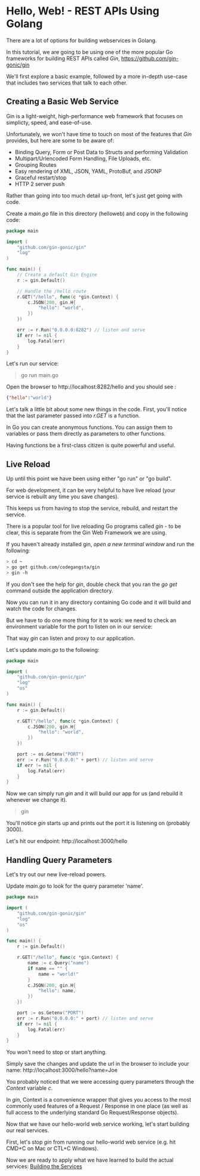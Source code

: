 # Hello, Web! - REST APIs Using Golang

There are a lot of options for building webservices in Golang.

In this tutorial, we are going to be using one of the more popular Go frameworks for building REST APIs called *Gin*, https://github.com/gin-gonic/gin

We'll first explore a basic example, followed by a more in-depth use-case that includes two services that talk to each other.

## Creating a Basic Web Service

Gin is a light-weight, high-performance web framework that focuses on simplicty, speed, and ease-of-use.

Unfortunately, we won't have time to touch on most of the features that *Gin* provides, but here are some to be aware of:
- Binding Query, Form or Post Data to Structs and performing Validation
- Multipart/Urlencoded Form Handling, File Uploads, etc.
- Grouping Routes
- Easy rendering of XML, JSON, YAML, ProtoBuf, and JSONP
- Graceful restart/stop
- HTTP 2 server push

Rather than going into too much detail up-front, let's just get going with code.

Create a *main.go* file in this directory (helloweb) and copy in the following code:

```go
package main

import (
	"github.com/gin-gonic/gin"
	"log"
)

func main() {
	// Create a default Gin Engine
	r := gin.Default()

    // Handle the /hello route
	r.GET("/hello", func(c *gin.Context) {		
		c.JSON(200, gin.H{
			"hello": "world",
		})
	})

	err := r.Run("0.0.0.0:8282") // listen and serve
	if err != nil {
		log.Fatal(err)
	}
}
```

Let's run our service:
> go run main.go

Open the browser to http://localhost:8282/hello and you should see :
```json
{"hello":"world"}
```

Let's talk a little bit about some new things in the code.  First, you'll notice that the last parameter passed into *r.GET* is a function.

In Go you can create anonymous functions. You can assign them to variables or pass them directly as parameters to other functions.

Having functions be a first-class citizen is quite powerful and useful.

## Live Reload
Up until this point we have been using either "go run" or "go build".

For web development, it can be very helpful to have live reload (your service is rebuilt any time you save changes).

This keeps us from having to stop the service, rebuild, and restart the service.

There is a popular tool for live reloading Go programs called *gin* - to be clear, this is separate from the Gin Web Framework we are using.

If you haven't already installed gin, *open a new terminal window* and run the following:
```bash
> cd ~
> go get github.com/codegangsta/gin
> gin -h
``` 
 
If you don't see the help for *gin*, double check that you ran the *go get* command outside the application directory. 
 
Now you can run it in any directory containing Go code and it will build and watch the code for changes.

But we have to do one more thing for it to work: we need to check an environment variable for the port to listen on in our service:

That way *gin* can listen and proxy to our application.

Let's update *main.go* to the following:

```go
package main

import (
	"github.com/gin-gonic/gin"
	"log"
    "os"
)

func main() {
	r := gin.Default()

	r.GET("/hello", func(c *gin.Context) {
		c.JSON(200, gin.H{
			"hello": "world",
		})
	})

    port := os.Getenv("PORT")
	err := r.Run("0.0.0.0:" + port) // listen and serve
	if err != nil {
		log.Fatal(err)
	}
}
```

Now we can simply run *gin* and it will build our app for us (and rebuild it whenever we change it).
> gin

You'll notice *gin* starts up and prints out the port it is listening on (probably 3000).

Let's hit our endpoint: http://localhost:3000/hello

## Handling Query Parameters

Let's try out our new live-reload powers.
 
 Update *main.go* to look for the query parameter 'name'.

```go
package main

import (
	"github.com/gin-gonic/gin"
	"log"
	"os"
)

func main() {
	r := gin.Default()

	r.GET("/hello", func(c *gin.Context) {
		name := c.Query("name")
		if name == "" {
			name = "world!"
		}
		c.JSON(200, gin.H{
			"hello": name,
		})
	})

	port := os.Getenv("PORT")
	err := r.Run("0.0.0.0:" + port) // listen and serve
	if err != nil {
		log.Fatal(err)
	}
}
```

You won't need to stop or start anything.  

Simply save the changes and update the url in the browser to include your name: http://localhost:3000/hello?name=Joe

You probably noticed that we were accessing query parameters through the *Context* variable *c*.

In *gin*, Context is a convenience wrapper that gives you access to the most commonly used features of a Request / Response in one place (as well as full access to the underlying standard Go Request/Response objects).

Now that we have our hello-world web service working, let's start building our real services.

First, let's stop *gin* from running our hello-world web service (e.g. hit CMD+C on Mac or CTL+C Windows).

Now we are ready to apply what we have learned to build the actual services: [Building the Services](../services)
